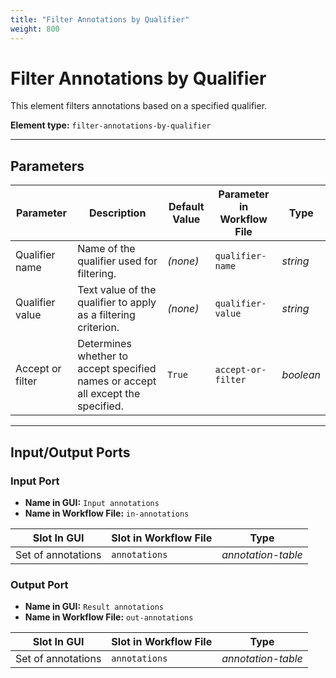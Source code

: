 ```yaml
---
title: "Filter Annotations by Qualifier"
weight: 800
---
```


# Filter Annotations by Qualifier

This element filters annotations based on a specified qualifier.

**Element type:** `filter-annotations-by-qualifier`

---

## Parameters

| **Parameter**    | **Description**                                                                 | **Default Value** | **Parameter in Workflow File** | **Type**  |
|------------------|---------------------------------------------------------------------------------|-------------------|--------------------------------|-----------|
| Qualifier name   | Name of the qualifier used for filtering.                                       | *(none)*          | `qualifier-name`               | _string_  |
| Qualifier value  | Text value of the qualifier to apply as a filtering criterion.                  | *(none)*          | `qualifier-value`              | _string_  |
| Accept or filter | Determines whether to accept specified names or accept all except the specified.| `True`            | `accept-or-filter`             | _boolean_ |

---

## Input/Output Ports

### Input Port

- **Name in GUI:** `Input annotations`
- **Name in Workflow File:** `in-annotations`

| Slot In GUI        | Slot in Workflow File | Type               |
|--------------------|-----------------------|--------------------|
| Set of annotations | `annotations`         | _annotation-table_ |

### Output Port

- **Name in GUI:** `Result annotations`
- **Name in Workflow File:** `out-annotations`

| Slot In GUI        | Slot in Workflow File | Type               |
|--------------------|-----------------------|--------------------|
| Set of annotations | `annotations`         | _annotation-table_ |